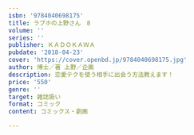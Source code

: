 ```yaml
---
isbn: '9784040698175'
title: ラブホの上野さん　8
volume: ''
series: ''
publisher: ＫＡＤＯＫＡＷＡ
pubdate: '2018-04-23'
cover: 'https://cover.openbd.jp/9784040698175.jpg'
author: 博士／著 上野／企画
description: 恋愛テクを使う相手に出会う方法教えます！
price: '550'
genre: ''
target: 雑誌扱い
format: コミック
content: コミックス・劇画

---
```

